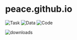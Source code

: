 # peace.github.io

<p align="center">

 ![Task](https://img.shields.io/badge/Task-GeoMap-orange) 
 ![Data](https://img.shields.io/badge/Data-Released-green) 
 ![Code](https://img.shields.io/badge/Code_License-MIT-blue) 

</p>

[downloads-badge]: https://img.shields.io/github/downloads/farag2/Sophia-Script-for-Windows/total?label=downloads%20%28since%20May%202020%29

![downloads][downloads-badge]
